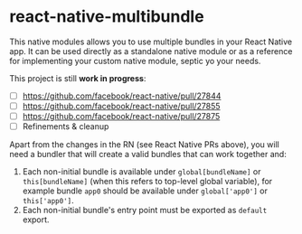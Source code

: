 # react-native-multibundle

This native modules allows you to use multiple bundles in your React Native app. It can be used directly as a standalone native module or as a reference for implementing your custom native module, septic yo your needs.

This project is still __work in progress__:

- [ ] https://github.com/facebook/react-native/pull/27844
- [ ] https://github.com/facebook/react-native/pull/27855
- [ ] https://github.com/facebook/react-native/pull/27875
- [ ] Refinements & cleanup

Apart from the changes in the RN (see React Native PRs above), you will need a bundler that will create a valid bundles that can work together and:

1. Each non-initial bundle is available under `global[bundleName]` or `this[bundleName]` (when this refers to top-level global variable), for example bundle `app0` should be available under `global['app0']` or `this['app0']`.
2. Each non-initial bundle's entry point must be exported as `default` export.
